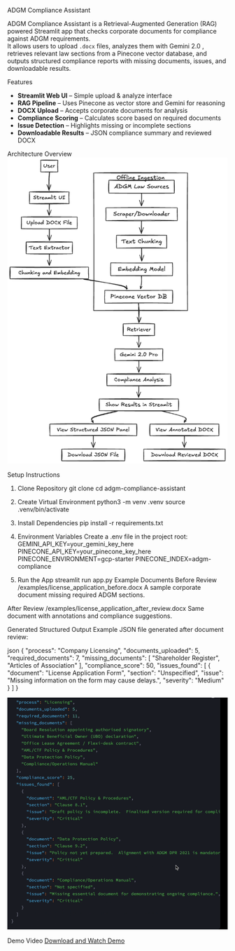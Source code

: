 
 ADGM Compliance Assistant

ADGM Compliance Assistant is a Retrieval-Augmented Generation (RAG) powered Streamlit app that checks corporate documents for compliance against ADGM requirements.  
It allows users to upload `.docx` files, analyzes them with Gemini 2.0 , retrieves relevant law sections from a Pinecone vector database, and outputs structured compliance reports with missing documents, issues, and downloadable results.


Features
- **Streamlit Web UI** – Simple upload & analyze interface
- **RAG Pipeline** – Uses Pinecone as vector store and Gemini for reasoning
- **DOCX Upload** – Accepts corporate documents for analysis
- **Compliance Scoring** – Calculates score based on required documents
- **Issue Detection** – Highlights missing or incomplete sections
- **Downloadable Results** – JSON compliance summary and reviewed DOCX



 Architecture Overview
![ADGM Compliance Architecture](assets/architecture.png)

Setup Instructions

1. Clone Repository
git clone 
cd adgm-compliance-assistant



2. Create Virtual Environment
python3 -m venv .venv
source .venv/bin/activate



3. Install Dependencies
pip install -r requirements.txt




4. Environment Variables
Create a .env file in the project root:
GEMINI_API_KEY=your_gemini_key_here
PINECONE_API_KEY=your_pinecone_key_here
PINECONE_ENVIRONMENT=gcp-starter
PINECONE_INDEX=adgm-compliance



5. Run the App
streamlit run app.py
Example Documents
Before Review
/examples/license_application_before.docx
A sample corporate document missing required ADGM sections.

After Review
/examples/license_application_after_review.docx
Same document with annotations and compliance suggestions.

Generated Structured Output
Example JSON file generated after document review:

json
{
  "process": "Company Licensing",
  "documents_uploaded": 5,
  "required_documents": 7,
  "missing_documents": [
    "Shareholder Register",
    "Articles of Association"
  ],
  "compliance_score": 50,
  "issues_found": [
    {
      "document": "License Application Form",
      "section": "Unspecified",
      "issue": "Missing information on the form may cause delays.",
      "severity": "Medium"
    }
  ]
}

![ADGM Compliance o/p](assets/image.png)




Demo Video
[Download and Watch Demo](https://www.dropbox.com/scl/fi/usei066w7wxj1vjtiik7i/demo.mp4?rlkey=b2vvd683mmdrxcckbvr7knwjd&st=p8v6alxx&dl=0)


